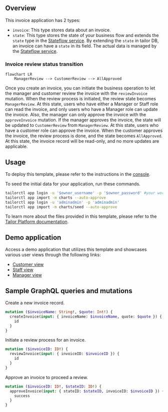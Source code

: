 ## Overview
This invoice application has 2 types:

- `invoice`: This type stores data about an invoice.
- `state`: This type stores the state of your business flow and extends the `state` type in the [Stateflow service](https://platform-frontend-services-docs.vercel.app/guides/stateflow). By extending the `state` in tailor DB, an invoice can have a `state` in its field. The actual data is managed by the [Stateflow service](https://platform-frontend-services-docs.vercel.app/guides/stateflow).


### Invoice review status transition
```mermaid
flowchart LR
    ManagerReview --> CustomerReview --> AllApproved
```
Once you create an invoice, you can initiate the business operation to let the manager and customer review the invoice with the `reviewInvoice` mutation. When the review process is initiated, the review state becomes `ManagerReview`.
At this state, users who have either a Manager or Staff role can read the invoice, and only users who have a Manager role can update the invoice. Also, the manager can only approve the invoice with the `approveInvoice` mutation.
If the manager approves the invoice, the state will be updated to `CustomerReview` from `ManagerReview`. At this state, users who have a customer role can approve the invoice. When the customer approves the invoice, the review process is done, and the state becomes `AllApproved`. At this state, the invoice record will be read-only, and no more updates are applicable.


## Usage
To deploy this template, please refer to the instructions in the [console](https://console.tailor.tech/).

To seed the initial data for your application, run these commands.
```bash
tailorctl app login -u '$owner_username' -p '$owner_password' #your workspace owner name and password
tailorctl app import -m charts --auto-approve
tailorctl app login -u 'adminadmin' -p 'adminadmin'
tailorctl app import -m charts/seed --auto-approve
```


To learn more about the files provided in this template, please refer to the [Tailor Platform documentation](https://docs.tailor.tech/).


## Demo application

Access a demo application that utilizes this template and showcases various user views through the following links:

- [Customer view](https://tailorinc.retool.com/embedded/public/bb7736b7-de9c-4f12-beb9-f2f5d5fbc003)
- [Staff view](https://tailorinc.retool.com/embedded/public/d9fbb39c-a495-4fe4-9faf-a49976be6595)
- [Manager view](https://tailorinc.retool.com/embedded/public/5a90ce9c-22a8-4c80-a7ba-3f486eda735d)


## Sample GraphQL queries and mutations

Create a new invoice record.
```graphql
mutation ($invoiceName: String!, $quote: Int!) {
  createInvoice(input: { invoiceName: $invoiceName, quote: $quote }) {
    id
  }
}
```

Initiate a review process for an invoice.
```graphql
mutation ($invoiceID: ID!) {
  reviewInvoice(input: { invoiceID: $invoiceID }) {
    id
  }
}
```

Approve an invoice to proceed a review.
```graphql
mutation ($invoiceID: ID!, $stateID: ID!) {
  approveInvoice(input: { stateID: $stateID, invoiceID: $invoiceID }) {
    success
  }
}
```
